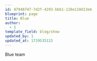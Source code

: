 ```yaml
---
id: 87948747-7d2f-4293-bbb1-118e110d13eb
blueprint: page
title: Blue
author:
  - 1
template_field: blog/show
updated_by: 1
updated_at: 1729535123
---
```

Blue team